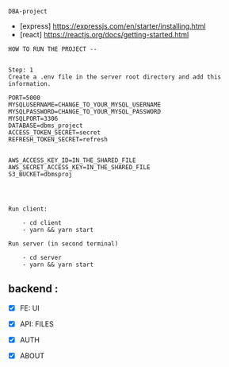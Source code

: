 ```
DBA-project
```

* [express] https://expressjs.com/en/starter/installing.html
* [react] https://reactjs.org/docs/getting-started.html


```
HOW TO RUN THE PROJECT --


Step: 1
Create a .env file in the server root directory and add this information.

PORT=5000
MYSQLUSERNAME=CHANGE_TO_YOUR_MYSQL_USERNAME
MYSQLPASSWORD=CHANGE_TO_YOUR_MYSQL_PASSWORD
MYSQLPORT=3306
DATABASE=dbms_project
ACCESS_TOKEN_SECRET=secret
REFRESH_TOKEN_SECRET=refresh


AWS_ACCESS_KEY_ID=IN_THE_SHARED_FILE
AWS_SECRET_ACCESS_KEY=IN_THE_SHARED_FILE
S3_BUCKET=dbmsproj




Run client:

    - cd client
    - yarn && yarn start

Run server (in second terminal)

    - cd server
    - yarn && yarn start

```

## backend  :
- [x] FE: UI
- [x] API: FILES
- [x] AUTH
- [x] ABOUT



